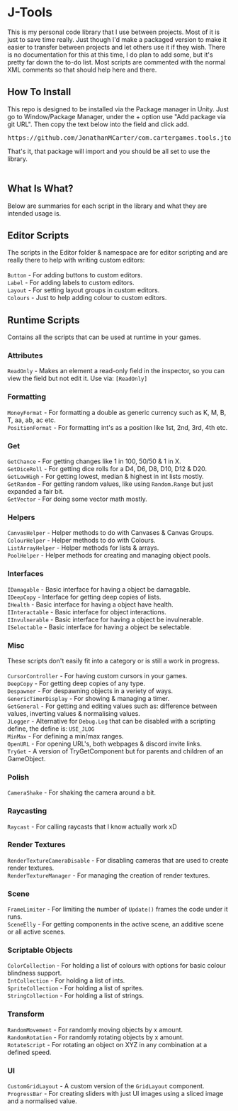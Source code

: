# J-Tools #
This is my personal code library that I use between projects. Most of it is just to save time really. Just though I'd make a packaged version to make it easier to transfer between projects and let others use it if they wish. There is no documentation for this at this time, I do plan to add some, but it's pretty far down the to-do list. Most scripts are commented with the normal XML comments so that should help here and there. 

## How To Install ##
This repo is designed to be installed via the Package manager in Unity. Just go to Window/Package Manager, under the + option use "Add package via git URL". Then copy the text below into the field and click add. 

<pre>
https://github.com/JonathanMCarter/com.cartergames.tools.jtools.git
</pre>

That's it, that package will import and you should be all set to use the library. 
<br><br>
## What Is What?
Below are summaries for each script in the library and what they are intended usage is. 

## Editor Scripts
The scripts in the Editor folder & namespace are for editor scripting and are really there to help with writing custom editors:
<br><br>
<code>Button</code> - For adding buttons to custom editors.
<br>
<code>Label</code> - For adding labels to custom editors.
<br>
<code>Layout</code> - For setting layout groups in custom editors.
<br>
<code>Colours</code> - Just to help adding colour to custom editors. 

## Runtime Scripts
Contains all the scripts that can be used at runtime in your games.

### Attributes
<code>ReadOnly</code> - Makes an element a read-only field in the inspector, so you can view the field but not edit it. Use via: <code>[ReadOnly]</code>

### Formatting
<code>MoneyFormat</code> - For formatting a double as generic currency such as K, M, B, T, aa, ab, ac etc.
<br>
<code>PositionFormat</code> - For formatting int's as a position like 1st, 2nd, 3rd, 4th etc.
<br>

### Get
<code>GetChance</code> - For getting changes like 1 in 100, 50/50 & 1 in X.
<br>
<code>GetDiceRoll</code> - For getting dice rolls for a D4, D6, D8, D10, D12 & D20.
<br>
<code>GetLowHigh</code> - For getting lowest, median & highest in int lists mostly.
<br>
<code>GetRandom</code> - For getting random values, like using <code>Random.Range</code> but just expanded a fair bit.
<br>
<code>GetVector</code> - For doing some vector math mostly.

### Helpers
<code>CanvasHelper</code> - Helper methods to do with Canvases & Canvas Groups.
<br>
<code>ColourHelper</code> - Helper methods to do with Colours.
<br>
<code>ListArrayHelper</code> - Helper methods for lists & arrays.
<br>
<code>PoolHelper</code> - Helper methods for creating and managing object pools.

### Interfaces
<code>IDamagable</code> - Basic interface for having a object be damagable.
<br>
<code>IDeepCopy</code> - Interface for getting deep copies of lists.
<br>
<code>IHealth</code> - Basic interface for having a object have health.
<br>
<code>IInteractable</code> - Basic interface for object interactions.
<br>
<code>IInvulnerable</code> - Basic interface for having a object be invulnerable.
<br>
<code>ISelectable</code> - Basic interface for having a object be selectable.
<br>

### Misc
These scripts don't easily fit into a category or is still a work in progress.<br><br>
<code>CursorController</code> - For having custom cursors in your games.
<br>
<code>DeepCopy</code> - For getting deep copies of any type.
<br>
<code>Despawner</code> - For despawning objects in a veriety of ways.
<br>
<code>GenericTimerDisplay</code> - For showing & managing a timer.
<br>
<code>GetGeneral</code> - For getting and editing values such as: difference between values, inverting values & normalising values. 
<br>
<code>JLogger</code> - Alternative for <code>Debug.Log</code> that can be disabled with a scripting define, the define is: <code>USE_JLOG</code>
<br>
<code>MinMax</code> - For defining a min/max ranges.
<br>
<code>OpenURL</code> - For opening URL's, both webpages & discord invite links.
<br>
<code>TryGet</code> - A version of TryGetComponent but for parents and children of an GameObject.
<br>

### Polish
<code>CameraShake</code> - For shaking the camera around a bit.
<br>

### Raycasting
<code>Raycast</code> - For calling raycasts that I know actually work xD
<br>

### Render Textures
<code>RenderTextureCameraDisable</code> - For disabling cameras that are used to create render textures.
<br>
<code>RenderTextureManager</code> - For managing the creation of render textures.
<br>

### Scene
<code>FrameLimiter</code> - For limiting the number of <code>Update()</code> frames the code under it runs.
<br>
<code>SceneElly</code> - For getting components in the active scene, an additive scene or all active scenes.
<br>

### Scriptable Objects
<code>ColorCollection</code> - For holding a list of colours with options for basic colour blindness support.
<br>
<code>IntCollection</code> - For holding a list of ints.
<br>
<code>SpriteCollection</code> - For holding a list of sprites.
<br>
<code>StringCollection</code> - For holding a list of strings.
<br>

### Transform
<code>RandomMovement</code> - For randomly moving objects by x amount.
<br>
<code>RandomRotation</code> - For randomly rotating objects by x amount.
<br>
<code>RotateScript</code> - For rotating an object on XYZ in any combination at a defined speed.
<br>

### UI
<code>CustomGridLayout</code> - A custom version of the <code>GridLayout</code> component. 
<br>
<code>ProgressBar</code> - For creating sliders with just UI images using a sliced image and a normalised value.
<br>















